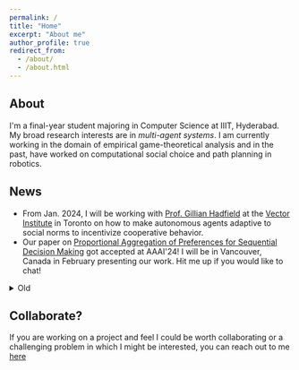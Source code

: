 ```yaml
---
permalink: /
title: "Home"
excerpt: "About me"
author_profile: true
redirect_from: 
  - /about/
  - /about.html
---
```


About
------
I'm a final-year student majoring in Computer Science at IIIT, Hyderabad. My broad research interests are in *multi-agent systems*. I am currently working in the domain of empirical game-theoretical analysis and in the past, have worked on computational social choice and path planning in robotics. 


News
------
* From Jan. 2024, I will be working with [Prof. Gillian Hadfield](https://vectorinstitute.ai/team/gillian-k-hadfield/) at the [Vector Institute](https://vectorinstitute.ai/) in Toronto on how to make autonomous agents adaptive to social norms to incentivize cooperative behavior.
* Our paper on [Proportional Aggregation of Preferences for Sequential Decision Making](https://arxiv.org/abs/2306.14858) got accepted at AAAI'24! I will be in Vancouver, Canada in February  presenting our work. Hit me up if you would like to chat!   
<details>
  <summary>Old</summary>
  <ul>
    <li>
        From 21<sup>st</sup> June'22, I will be in Vienna, Austria, attending <a href="https://sites.google.com/unibs.it/socs2022/home?authuser=0">SoCS'22</a> and <a href="https://ijcai-22.org/">IJCAI'22</a>.
    </li>
    <li>
      In May 2022, I began my research internship at <a href="https://www.lamsade.dauphine.fr/">LAMSADE, Université Paris Dauphine - PSL</a> under <a href="https://www.lamsade.dauphine.fr/~lang/">Dr. Jérôme Lang</a> and <a href="https://dominik-peters.de/">Dominik Peters</a>. I am working at the intersection of computational social choice and automated decision-making, focusing on long-term fairness in the paradigm of <a href="https://www.youtube.com/watch?v=_R_wfUhLls0">virtual democracy</a>. 
     </li>
  </ul>
</details>


Collaborate?
------
If you are working on a project and feel I could be worth collaborating or a challenging problem in which I might be interested, you can reach out to me [here](mailto:nikchandak1+collab@gmail.com)
